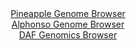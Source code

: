 <div id="Pineapple_Genome_Browser" align="center">
  <a href="https://igv.org/app/?sessionURL=blob:zZJRT9swFIX_iyXQJqWJ7ZC0iYSmFEqhHXSlCx1FKHISJ_VI7GC7KaXqf59Bm_bCJPqwaZIf7Ktr33OOvy1oqVRMcBACbCPPRghYQC3FekbqpqJXpKYKhAWpFLWApAWVlGcUhFtQEKVJfP3Z3Fxq3ajQcZhuOjXhpbCVa5OaPAtO1srORO2ciKoiqZBEC6mcviStcFjZdtY0JU1jm9mu7Tk50cQhVbMUXAmnobxM1ua95FcpKSkXNU3qVaXZq4DE6DEac7sgn6L5LMoyqtSYbi7y42h8Ed24g3gx9E8W8eR8HvvzwxkrOdErSY9vLvuTYpiftIvoAJ.NPXR7gPtzOrgZs3OdigP39HDw1DBJ1THqop4bYNeDJhzGc_r0P_k2i.3pPR69eP02xnz91XvIRTE7S71Fr0fiL.flm84R2FmgEtnK0ACypeyGCFou9C0P.52XLepZEAYmHykYCO_uLaAlyR5M.90W6E1jmAGKPq5e8bGAkDmVIOwEEHZREGDvqHsEgwDtrC1YyervhXsWXwddiCOM_aRglTZA54nijbIJ53abFXb5vGeawwGmo1H3Mnu69R82FOsmnk6eJ5dRAf.QpQXM6NcPNEbfo.ifcPceIbZO94VtejH0msfx4Pv0tB_QmLP6atjX8aLvT9.MBxuz.0VTCFkTbfpNxRx_0tYSyQjXptAyxVJWMb2ZmxTFGoQIuwZakIlKGAqBLNMP0IIW8uDH33C6u_vdDw--">Pineapple Genome Browser</a>
</div>
<div id="Alphonso_Genome_Browser" align="center">
  <a href="https://igv.org/app/?sessionURL=blob:zZJdb5swFIb_i6VWm0QAQz4AKZpo2jRNurVLmrGlqpABQ7wam9oGkkb573OjTbtZpeZi0yRf2Ef.eM_jZwcaLCThDATAMWHPhBAYQK55u0BlRfEnVGIJghxRiQ0gcI4FZikGwQ7kSCq0nF_rk2ulKhlYFlFVp0Ss4KZ0TVSiZ85QK82Ul9aIU4oSLpDiQlpnAjXcIkXTaXGCqsrUb7tmz8qQQhai1Zozya0KsyJu9X3xr1JcYMZLHJc1VeQQINZ5dMbMzNGHMFqEaYqlnOHtVTYMZ1fhF_diubrsj1bLm0m07EenC1IwpGqBh163.HY3FxWc336_7C.KjTeN5o_emcf5iXt.erGpiMByCAfQc33HdT0NhrAMb_6nnvUgR_ZdTEdR1n4WT.N6Nb7cJouPYeI016oRr_W9NwDlaa09AOlaDAJoG67dN3pOv_MyhZ5h276mIzgBwf2DAZRA6aPefr8DaltpW4DET_VBHANwkWEBgo5v2wPo.06vO.javg_3xg7Ugv49tOPl3B_YTug4_TgnVGmVs1iySpqIMbNJc7N4PpLlHSF25o34iXPmr.4i_pXC6ayelhNOJ94fab5w0o8fPlC3.pZM_8S7twQxVXKsbNim.Ykz3uQ1LG4nYbU5b7t6vVo8q6ebQr6K6Dg8ORclUnq_rujlT.caJAhiShcaIklCKFHbSJPkLQig42p1Qcop1y4CUSTvbMM2YM9._1tRd_.w_wE-">Alphonso Genome Browser</a>
</div>


<div id="DAF_Genomics_Browser" align="center">
  <a href="https://igv.org/app/?sessionURL=blob:tZFra9swFIb_iyD95KvsxLEhDK9rl9CRdkmdQEoJqnwcG0uWJ8lNk5D_PuF1DDbKGHQgCYlzed.j54SeQapKNChB2PGHju8jC6lS7JeEtwzmhINCSUGYAgtJKEBCQwElJ1QQpUm2.GIqS61blbhuTgp7B43gFVWOChzS2kp0ugSTamOHcHIUDdkrhwpukjVxCWtL0SjhEkpBKdtzW2h22z0xx8_Ytm8JW94xXfWqW2PCGMudghi3VZPDy1.M_Adls6oP6XqZ9vU3cJjlk_Rmlq6Cq2zzeXS5yW6n62y0vlhWu4boTsJkvplKwAP8Md0M8HVNn78yPjzw6G6Kj4tbbxB8urh6aSsJauJH_jiIMR6N0dlCTNDOYEC0lH7ih1aExxYOQ_v1GgxH5h.kqFDy8GghLQmtTfrDCelDa2AhBd.6npuFhMxBosSOPS_y4xgPwyj04tg_WyfUSfbONK.zRRx5ODWDOE.EG_2iYv0XGqE_g..F8rfOZv8rKmjpPLo3qNjTalXXzPBSszyoj.3icH85ewOVhd4crRCSE21CP56vYAgzihwa_YtMcH48fwc-">DAF Genomics Browser</a>
</div>
